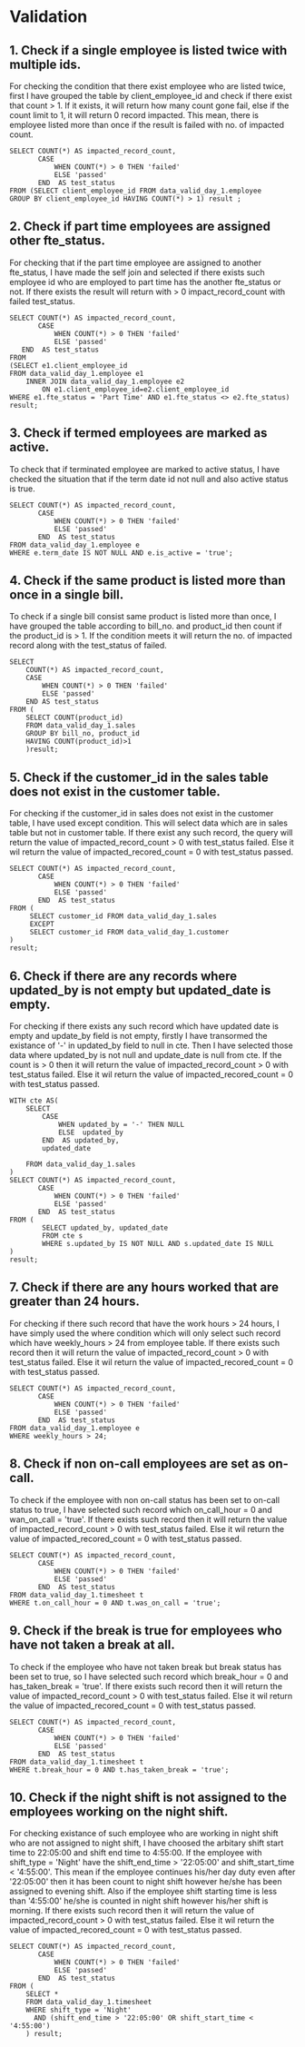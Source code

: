 # Validation 
## 1. Check if a single employee is listed twice with multiple ids.
For checking the condition that there exist employee who are listed twice, first I have grouped the table by client_employee_id and check if there exist that count > 1. If it exists, it will return how many count gone fail, else if the count limit to 1, it will return 0 record impacted. This mean, there is employee listed more than once if the result is failed with no. of impacted count.
```
SELECT COUNT(*) AS impacted_record_count,
       CASE
           WHEN COUNT(*) > 0 THEN 'failed'
           ELSE 'passed'
       END  AS test_status
FROM (SELECT client_employee_id FROM data_valid_day_1.employee
GROUP BY client_employee_id HAVING COUNT(*) > 1) result ;
```
## 2. Check if part time employees are assigned other fte_status.
For checking that if the part time employee are assigned to another fte_status, I have made the self join and selected if there exists such employee id who are employed to part time has the another fte_status or not. If there exists the result will return with > 0 impact_record_count with failed test_status.
```
SELECT COUNT(*) AS impacted_record_count,
       CASE
           WHEN COUNT(*) > 0 THEN 'failed'
           ELSE 'passed'
   END  AS test_status
FROM
(SELECT e1.client_employee_id 
FROM data_valid_day_1.employee e1 
    INNER JOIN data_valid_day_1.employee e2 
        ON e1.client_employee_id=e2.client_employee_id
WHERE e1.fte_status = 'Part Time' AND e1.fte_status <> e2.fte_status) result;
```
## 3. Check if termed employees are marked as active.
To check that if terminated employee are marked to active status, I have checked the situation that if the term date id not null and also active status is true.
```
SELECT COUNT(*) AS impacted_record_count,
       CASE
           WHEN COUNT(*) > 0 THEN 'failed'
           ELSE 'passed'
       END  AS test_status
FROM data_valid_day_1.employee e
WHERE e.term_date IS NOT NULL AND e.is_active = 'true';
```
## 4. Check if the same product is listed more than once in a single bill.
To check if a single bill consist same product is listed more than once, I have grouped the table according to bill_no. and product_id then count if the product_id is > 1. If the condition meets it will return the no. of impacted record along with the test_status of failed.
```
SELECT
    COUNT(*) AS impacted_record_count,
    CASE
        WHEN COUNT(*) > 0 THEN 'failed'
        ELSE 'passed'
    END AS test_status
FROM (
	SELECT COUNT(product_id)
	FROM data_valid_day_1.sales
    GROUP BY bill_no, product_id
    HAVING COUNT(product_id)>1
    )result;
```
## 5. Check if the customer_id in the sales table does not exist in the customer table.
For checking if the customer_id in sales does not exist in the customer table, I have used except condition. This will select data which are in sales table but not in customer table. If there exist any such record, the query will return the value of  impacted_record_count > 0 with test_status failed. Else it wil return the value of impacted_recored_count = 0 with test_status passed.
```
SELECT COUNT(*) AS impacted_record_count,
       CASE
           WHEN COUNT(*) > 0 THEN 'failed'
           ELSE 'passed'
       END  AS test_status
FROM (
     SELECT customer_id FROM data_valid_day_1.sales
     EXCEPT
     SELECT customer_id FROM data_valid_day_1.customer
)
result;
```
## 6. Check if there are any records where updated_by is not empty but updated_date is empty.
For checking if there exists any such record which have updated date is empty and update_by field is not empty, firstly I have transormed the existance of '-' in updated_by field to null in cte. Then I have selected those data where updated_by is not null and update_date is null from cte. If the count is > 0 then it will return the value of  impacted_record_count > 0 with test_status failed. Else it wil return the value of impacted_recored_count = 0 with test_status passed.
```
WITH cte AS(
    SELECT
        CASE
            WHEN updated_by = '-' THEN NULL
            ELSE  updated_by
        END  AS updated_by,
        updated_date

    FROM data_valid_day_1.sales
)
SELECT COUNT(*) AS impacted_record_count,
       CASE
           WHEN COUNT(*) > 0 THEN 'failed'
           ELSE 'passed'
       END  AS test_status
FROM (
        SELECT updated_by, updated_date
        FROM cte s
        WHERE s.updated_by IS NOT NULL AND s.updated_date IS NULL
)
result;
```
## 7. Check if there are any hours worked that are greater than 24 hours.
For checking if there such record that have the work hours > 24 hours, I have simply used the where condition which will only select such record which have weekly_hours > 24 from employee table. If there exists such record then it will return the value of  impacted_record_count > 0 with test_status failed. Else it wil return the value of impacted_recored_count = 0 with test_status passed.
```
SELECT COUNT(*) AS impacted_record_count,
       CASE
           WHEN COUNT(*) > 0 THEN 'failed'
           ELSE 'passed'
       END  AS test_status
FROM data_valid_day_1.employee e
WHERE weekly_hours > 24;
```
## 8. Check if non on-call employees are set as on-call.
To check if the employee with non on-call status has been set to on-call status to true, I have selected such record which on_call_hour = 0 and wan_on_call = 'true'. If there exists such record then it will return the value of  impacted_record_count > 0 with test_status failed. Else it wil return the value of impacted_recored_count = 0 with test_status passed.
```
SELECT COUNT(*) AS impacted_record_count,
       CASE
           WHEN COUNT(*) > 0 THEN 'failed'
           ELSE 'passed'
       END  AS test_status
FROM data_valid_day_1.timesheet t
WHERE t.on_call_hour = 0 AND t.was_on_call = 'true';
```
## 9. Check if the break is true for employees who have not taken a break at all.
To check if the employee who have not taken break but break status has been set to true, so I have selected such record which break_hour = 0 and has_taken_break = 'true'. If there exists such record then it will return the value of  impacted_record_count > 0 with test_status failed. Else it wil return the value of impacted_recored_count = 0 with test_status passed.
```
SELECT COUNT(*) AS impacted_record_count,
       CASE
           WHEN COUNT(*) > 0 THEN 'failed'
           ELSE 'passed'
       END  AS test_status
FROM data_valid_day_1.timesheet t
WHERE t.break_hour = 0 AND t.has_taken_break = 'true';
```
## 10. Check if the night shift is not assigned to the employees working on the night shift.
For checking existance of such employee who are working in night shift who are not assigned to night shift, I have choosed the arbitary shift start time to 22:05:00 and shift end time to 4:55:00. If the employee with shift_type = 'Night' have the shift_end_time > '22:05:00' and shift_start_time < '4:55:00'. This mean if the employee continues his/her day duty even after '22:05:00' then it has been count to night shift however he/she has been assigned to evening shift. Also if the employee shift starting time is less than '4:55:00' he/she is counted in night shift however his/her shift is morning. If there exists such record then it will return the value of  impacted_record_count > 0 with test_status failed. Else it wil return the value of impacted_recored_count = 0 with test_status passed.
```
SELECT COUNT(*) AS impacted_record_count,
       CASE
           WHEN COUNT(*) > 0 THEN 'failed'
           ELSE 'passed'
       END  AS test_status
FROM (
    SELECT *
    FROM data_valid_day_1.timesheet
    WHERE shift_type = 'Night'
      AND (shift_end_time > '22:05:00' OR shift_start_time < '4:55:00')
    ) result;
```